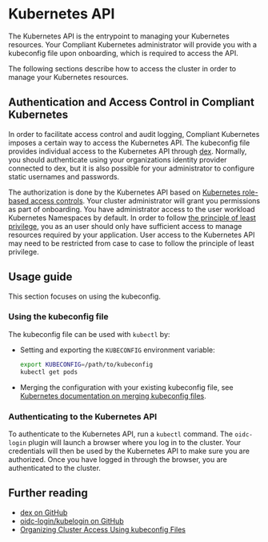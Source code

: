 # Kubernetes API

[](<!-- How does the kubeconfig of a Compliant Kubernetes cluster typically look? How does a user install/merge it with their existing kubeconfig? -->)

The Kubernetes API is the entrypoint to managing your Kubernetes resources.
Your Compliant Kubernetes administrator will provide you with a kubeconfig file upon onboarding, which is required to access the API.

The following sections describe how to access the cluster in order to manage your Kubernetes resources.

## Authentication and Access Control in Compliant Kubernetes

[](<!-- What Kubernetes roles does a user have by default? What is allowed and what is disallowed? Why? -->)

In order to facilitate access control and audit logging, Compliant Kubernetes imposes a certain way to access the Kubernetes API.
The kubeconfig file provides individual access to the Kubernetes API through [dex](https://github.com/dexidp/dex).
Normally, you should authenticate using your organizations identity provider connected to dex, but it is also possible for your administrator to configure static usernames and passwords.

The authorization is done by the Kubernetes API based on [Kubernetes role-based access controls](https://kubernetes.io/docs/reference/access-authn-authz/rbac/).
Your cluster administrator will grant you permissions as part of onboarding.
You have administrator access to the user workload Kubernetes Namespaces by default.
In order to follow [the principle of least privilege](https://en.wikipedia.org/wiki/Principle_of_least_privilege), you as an user should only have sufficient access to manage resources required by your application.
User access to the Kubernetes API may need to be restricted from case to case to follow the principle of least privilege.

## Usage guide

[](<!-- Please show step-by-step how to use kubectl, including auth flow via Dex and Terminal screenshots. -->)

This section focuses on using the kubeconfig.

### Using the kubeconfig file

The kubeconfig file can be used with `kubectl` by:

* Setting and exporting the `KUBECONFIG` environment variable:

  ```bash
  export KUBECONFIG=/path/to/kubeconfig
  kubectl get pods
  ```

* Merging the configuration with your existing kubeconfig file, see [Kubernetes documentation on merging kubeconfig files](https://kubernetes.io/docs/concepts/configuration/organize-cluster-access-kubeconfig/#merging-kubeconfig-files).

### Authenticating to the Kubernetes API

To authenticate to the Kubernetes API, run a `kubectl` command.
The `oidc-login` plugin will launch a browser where you log in to the cluster.
Your credentials will then be used by the Kubernetes API to make sure you are authorized.
Once you have logged in through the browser, you are authenticated to the cluster.

## Further reading

[](<!-- Further reading: Dex, Kubernetes Tutorial, other relevant documentation -->)

* [dex on GitHub](https://github.com/dexidp/dex)
* [oidc-login/kubelogin on GitHub](https://github.com/int128/kubelogin)
* [Organizing Cluster Access Using kubeconfig Files
](https://kubernetes.io/docs/concepts/configuration/organize-cluster-access-kubeconfig/)
